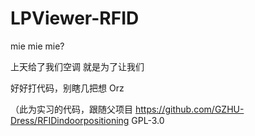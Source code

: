 # LPViewer-RFID
mie mie mie?


上天给了我们空调
就是为了让我们

好好打代码，别瞎几把想
Orz

（此为实习的代码，跟随父项目 https://github.com/GZHU-Dress/RFIDindoorpositioning GPL-3.0
